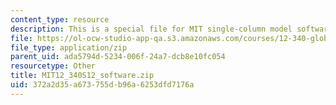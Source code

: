 ```yaml
---
content_type: resource
description: This is a special file for MIT single-column model software.
file: https://ol-ocw-studio-app-qa.s3.amazonaws.com/courses/12-340-global-warming-science-spring-2012/372a2d35a673755db96a6253dfd7176a_MIT12_340S12_software.zip
file_type: application/zip
parent_uid: ada5794d-5234-006f-24a7-dcb8e10fc054
resourcetype: Other
title: MIT12_340S12_software.zip
uid: 372a2d35-a673-755d-b96a-6253dfd7176a
---
```

